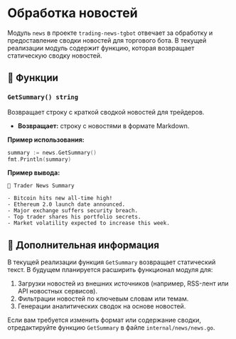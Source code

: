 # Обработка новостей

Модуль `news` в проекте `trading-news-tgbot` отвечает за обработку и предоставление сводки новостей для торгового бота. В текущей реализации модуль содержит функцию, которая возвращает статическую сводку новостей.

## 📌 Функции

### `GetSummary() string`
Возвращает строку с краткой сводкой новостей для трейдеров.

- **Возвращает:** строку с новостями в формате Markdown.

**Пример использования:**
```go
summary := news.GetSummary()
fmt.Println(summary)
```

**Пример вывода:**
```
📰 Trader News Summary

- Bitcoin hits new all-time high!
- Ethereum 2.0 launch date announced.
- Major exchange suffers security breach.
- Top trader shares his portfolio secrets.
- Market volatility expected to increase this week.
```

## 🔧 Дополнительная информация
В текущей реализации функция `GetSummary` возвращает статический текст. В будущем планируется расширить функционал модуля для:
1. Загрузки новостей из внешних источников (например, RSS-лент или API новостных сервисов).
2. Фильтрации новостей по ключевым словам или темам.
3. Генерации аналитических сводок на основе новостей.

Если вам требуется изменить формат или содержание сводки, отредактируйте функцию `GetSummary` в файле `internal/news/news.go`.